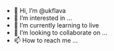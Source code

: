 - 👋 Hi, I’m @ukflava
- 👀 I’m interested in ...
- 🌱 I’m currently learning to live
- 💞️ I’m looking to collaborate on ...
- 📫 How to reach me ...

<!---
ukflava/ukflava is a ✨ special ✨ repository because its `README.md` (this file) appears on your GitHub profile.
You can click the Preview link to take a look at your changes.
--->
